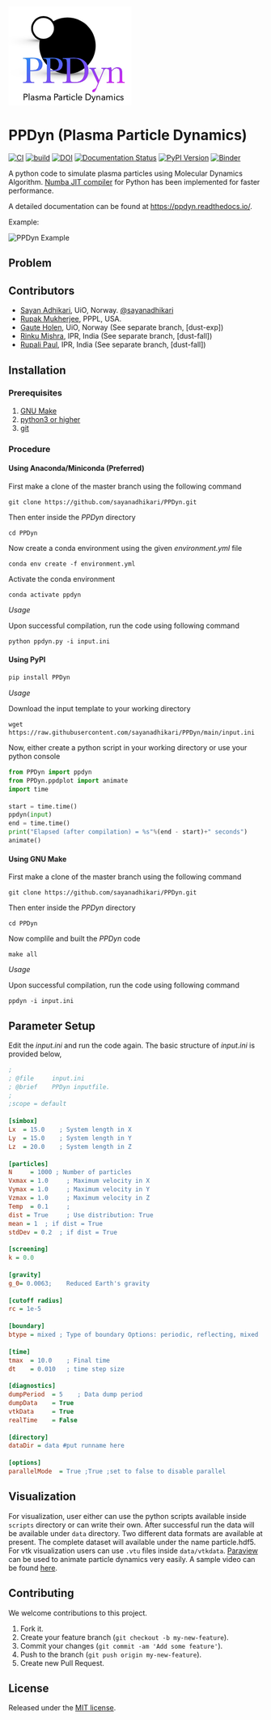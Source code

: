 ![PPDyn Example](assets/ppdyn_logo.png)
# PPDyn (Plasma Particle Dynamics)
[![CI](https://github.com/sayanadhikari/PPDyn/actions/workflows/main.yml/badge.svg)](https://github.com/sayanadhikari/PPDyn/actions/workflows/main.yml)
[![build](https://github.com/sayanadhikari/PPDyn/actions/workflows/make.yml/badge.svg)](https://github.com/sayanadhikari/PPDyn/actions/workflows/make.yml)
[![DOI](https://zenodo.org/badge/349242730.svg)](https://zenodo.org/badge/latestdoi/349242730)
[![Documentation Status](https://readthedocs.org/projects/ppdyn/badge/?version=latest)](https://ppdyn.readthedocs.io/en/latest/?badge=latest)
[![PyPI Version](https://img.shields.io/pypi/v/ppdyn.svg)](https://pypi.org/project/PPDyn/)
[![Binder](https://mybinder.org/badge_logo.svg)](https://mybinder.org/v2/gh/sayanadhikari/PPDyn/main)

A python code to simulate plasma particles using Molecular Dynamics Algorithm. [Numba JIT compiler](https://numba.pydata.org/) for Python has been implemented for faster performance.

A detailed documentation can be found at https://ppdyn.readthedocs.io/.

<!-- <video src="assets/videos/Plasma Particle Dynamics using Molecular Dynamics Method.mp4" poster="assets/images/ppdyn_poster.png" width="320" height="200" controls preload></video> -->

Example:

![PPDyn Example](assets/ppdyn_norm.gif)
<!--[![PPDyn Example]()](https://user-images.githubusercontent.com/11753189/114286735-b5f26900-9a61-11eb-86ba-76ee295d6448.mp4)-->
<!--[![PPDyn Example](http://img.youtube.com/vi/qvQRUX-rSrQ/0.jpg)](https://www.youtube.com/embed/qvQRUX-rSrQ)-->


## Problem
<!--Rayleigh Problem = gas between 2 plates ([Alexander & Garcia, 1997](https://doi.org/10.1063/1.168619)) -->

## Contributors
- [Sayan Adhikari](https://github.com/sayanadhikari), UiO, Norway. [@sayanadhikari](https://twitter.com/sayanadhikari)
- [Rupak Mukherjee](https://github.com/RupakMukherjee), PPPL, USA.
- [Gaute Holen](https://github.com/GauteHolen), UiO, Norway (See separate branch, [dust-exp])
- [Rinku Mishra](https://github.com/rinku-mishra), IPR, India (See separate branch, [dust-fall])
- [Rupali Paul](https://github.com/rupali-paul), IPR, India (See separate branch, [dust-fall])

## Installation
### Prerequisites
1. [GNU Make](https://www.gnu.org/software/make/)
2. [python3 or higher](https://www.python.org/download/releases/3.0/)
3. [git](https://git-scm.com/)

### Procedure
#### Using Anaconda/Miniconda (Preferred)
First make a clone of the master branch using the following command
```shell
git clone https://github.com/sayanadhikari/PPDyn.git
```
Then enter inside the *PPDyn* directory
```shell
cd PPDyn
```
Now create a conda environment using the given *environment.yml* file
```shell
conda env create -f environment.yml
```
Activate the conda environment
```shell
conda activate ppdyn
```
*Usage*

Upon successful compilation, run the code using following command
```shell
python ppdyn.py -i input.ini
```
#### Using PyPI
```bash
pip install PPDyn
```
*Usage*

Download the input template to your working directory
```shell
wget https://raw.githubusercontent.com/sayanadhikari/PPDyn/main/input.ini
```
Now, either create a python script in your working directory or use your python console
```python
from PPDyn import ppdyn
from PPDyn.ppdplot import animate
import time

start = time.time()
ppdyn(input)
end = time.time()
print("Elapsed (after compilation) = %s"%(end - start)+" seconds")
animate()
```
#### Using GNU Make
First make a clone of the master branch using the following command
```shell
git clone https://github.com/sayanadhikari/PPDyn.git
```
Then enter inside the *PPDyn* directory
```shell
cd PPDyn
```
Now complile and built the *PPDyn* code
```shell
make all
```
*Usage*

Upon successful compilation, run the code using following command
```shell
ppdyn -i input.ini
```
## Parameter Setup
Edit the _input.ini_ and run the code again. The basic structure of _input.ini_ is provided below,
```ini
;
; @file		input.ini
; @brief	PPDyn inputfile.
;
;scope = default

[simbox]
Lx  = 15.0    ; System length in X
Ly  = 15.0    ; System length in Y
Lz  = 20.0    ; System length in Z

[particles]
N     = 1000 ; Number of particles
Vxmax = 1.0     ; Maximum velocity in X
Vymax = 1.0     ; Maximum velocity in Y
Vzmax = 1.0     ; Maximum velocity in Z
Temp  = 0.1     ;
dist = True     ; Use distribution: True
mean = 1  ; if dist = True
stdDev = 0.2  ; if dist = True

[screening]
k = 0.0

[gravity]
g_0= 0.0063;    Reduced Earth's gravity

[cutoff radius]
rc = 1e-5

[boundary]
btype = mixed ; Type of boundary Options: periodic, reflecting, mixed

[time]
tmax  = 10.0    ; Final time
dt    = 0.010   ; time step size

[diagnostics]
dumpPeriod  = 5    ; Data dump period
dumpData    = True
vtkData     = True
realTime    = False

[directory]
dataDir = data #put runname here

[options]
parallelMode  = True ;True ;set to false to disable parallel
```
## Visualization
For visualization, user either can use the python scripts available inside ``scripts`` directory or can write their own. After successful run the data will be available under ``data`` directory. Two different data formats are available at present. The complete dataset will available under the name particle.hdf5. For vtk visualization users can use ``.vtu`` files inside ``data/vtkdata``. [Paraview](https://www.paraview.org/) can be used to animate particle dynamics very easily. A sample video can be found [here](https://www.youtube.com/embed/qvQRUX-rSrQ).


## Contributing
We welcome contributions to this project.

1. Fork it.
2. Create your feature branch (```git checkout -b my-new-feature```).
3. Commit your changes (```git commit -am 'Add some feature'```).
4. Push to the branch (```git push origin my-new-feature```).
5. Create new Pull Request.

## License
Released under the [MIT license](LICENSE).

